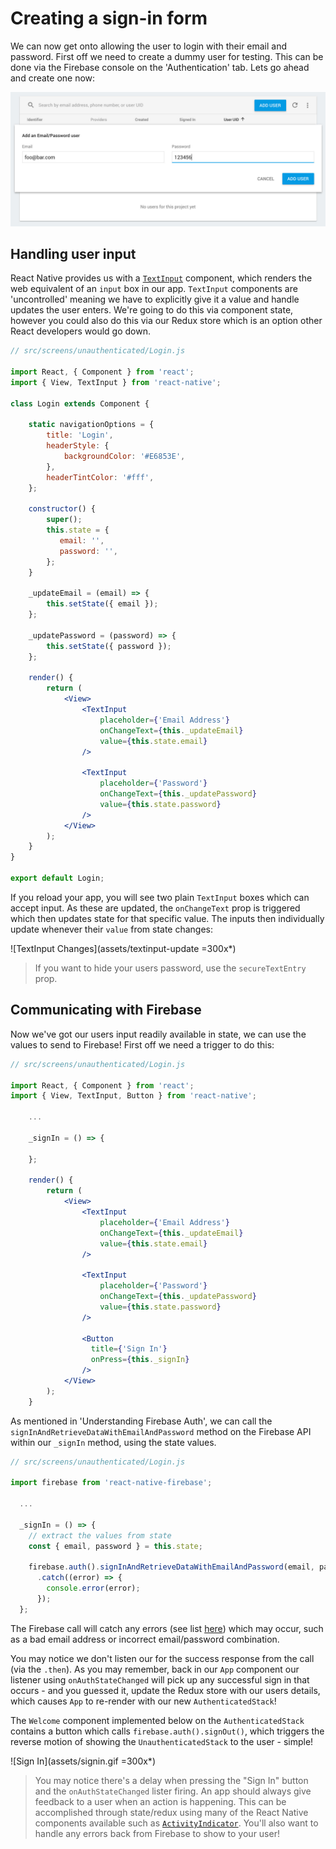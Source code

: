 # Creating a sign-in form

We can now get onto allowing the user to login with their email and password. First off we need to create a dummy user for testing. This can be
done via the Firebase console on the 'Authentication' tab. Lets go ahead and create one now:

![Add new user](assets/add-user.jpg)

## Handling user input

React Native provides us with a [`TextInput`](https://facebook.github.io/react-native/docs/textinput.html) component, which renders the web
equivalent of an `input` box in our app. `TextInput` components are 'uncontrolled' meaning we have to explicitly give it a value and handle
updates the user enters. We're going to do this via component state, however you could also do this via our Redux store which is an option
other React developers would go down.

```jsx
// src/screens/unauthenticated/Login.js

import React, { Component } from 'react';
import { View, TextInput } from 'react-native';

class Login extends Component {

    static navigationOptions = {
        title: 'Login',
        headerStyle: {
            backgroundColor: '#E6853E',
        },
        headerTintColor: '#fff',
    };

    constructor() {
        super();
        this.state = {
           email: '',
           password: '',
        };
    }

    _updateEmail = (email) => {
        this.setState({ email });
    };

    _updatePassword = (password) => {
        this.setState({ password });
    };

    render() {
        return (
            <View>
                <TextInput
                    placeholder={'Email Address'}
                    onChangeText={this._updateEmail}
                    value={this.state.email}
                />

                <TextInput
                    placeholder={'Password'}
                    onChangeText={this._updatePassword}
                    value={this.state.password}
                />
            </View>
        );
    }
}

export default Login;
```

If you reload your app, you will see two plain `TextInput` boxes which can accept input. As these are updated, the `onChangeText` prop is triggered
which then updates state for that specific value. The inputs then individually update whenever their `value` from state changes:

![TextInput Changes](assets/textinput-update =300x*)

> If you want to hide your users password, use the `secureTextEntry` prop.

## Communicating with Firebase

Now we've got our users input readily available in state, we can use the values to send to Firebase! First off we need a trigger to do this:

```jsx
// src/screens/unauthenticated/Login.js

import React, { Component } from 'react';
import { View, TextInput, Button } from 'react-native';

    ...

    _signIn = () => {

    };

    render() {
        return (
            <View>
                <TextInput
                    placeholder={'Email Address'}
                    onChangeText={this._updateEmail}
                    value={this.state.email}
                />

                <TextInput
                    placeholder={'Password'}
                    onChangeText={this._updatePassword}
                    value={this.state.password}
                />

                <Button
                  title={'Sign In'}
                  onPress={this._signIn}
                />
            </View>
        );
    }
```

As mentioned in 'Understanding Firebase Auth', we can call the `signInAndRetrieveDataWithEmailAndPassword` method on the Firebase API within our `_signIn` method,
using the state values.

```js
// src/screens/unauthenticated/Login.js

import firebase from 'react-native-firebase';

  ...

  _signIn = () => {
    // extract the values from state
    const { email, password } = this.state;

    firebase.auth().signInAndRetrieveDataWithEmailAndPassword(email, password)
      .catch((error) => {
        console.error(error);
      });
  };
```

The Firebase call will catch any errors (see list [here](https://rnfirebase.io/docs/v3.2.x/auth/reference/auth#signInAndRetrieveDataWithEmailAndPassword))
which may occur, such as a bad email address or incorrect email/password combination.

You may notice we don't listen our for the success response from the call (via the `.then`). As you may remember, back in our `App` component
our listener using `onAuthStateChanged` will pick up any successful sign in that occurs - and you guessed it, update the Redux store with
our users details, which causes `App` to re-render with our new `AuthenticatedStack`!

The `Welcome` component implemented below on the `AuthenticatedStack` contains a button which calls `firebase.auth().signOut()`, which triggers the
reverse motion of showing the `UnauthenticatedStack` to the user - simple!

![Sign In](assets/signin.gif =300x*)

> You may notice there's a delay when pressing the "Sign In" button and the `onAuthStateChanged` lister firing. An app should always give feedback
to a user when an action is happening. This can be accomplished through state/redux using many of the React Native components available such as
[`ActivityIndicator`](https://facebook.github.io/react-native/docs/activityindicator.html). You'll also want to handle any errors back from
Firebase to show to your user!
